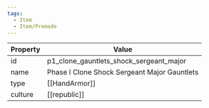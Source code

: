 ```yaml
---
tags:
  - Item
  - Item/Premade
---
```


| Property | Value                                        |
| -------- | -------------------------------------------- |
| id       | p1_clone_gauntlets_shock_sergeant_major      |
| name     | Phase I Clone Shock Sergeant Major Gauntlets |
| type     | [[HandArmor]]                                |
| culture  | [[republic]]                        |


